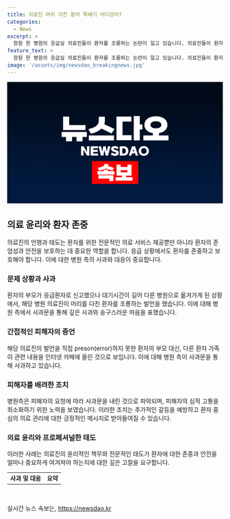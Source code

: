 ```yaml
---
title: 의료진 머리 다친 환자 뚝배기 어디갔어?
categories:
  - News
excerpt: >
  창원 한 병원의 응급실 의료진들이 환자를 조롱하는 논란이 일고 있습니다. 의료진들이 환자를 뚝배기라고 지칭하며 놀려대기도 했습니다. 해당 병원은 사과문을 통해 깊은 사과의 마음을 전하고 있지만, 사과문은 현재 내리고 있습니다. 이에 대해 병원 측은 피해자분의 원치 않는 이슈화로 인해 사과문을 내린 상황이라고 설명하고 있습니다. 
feature_text: >
  창원 한 병원의 응급실 의료진들이 환자를 조롱하는 논란이 일고 있습니다. 의료진들이 환자를 뚝배기라고 지칭하며 놀려대기도 했습니다. 해당 병원은 사과문을 통해 깊은 사과의 마음을 전하고 있지만, 사과문은 현재 내리고 있습니다. 이에 대해 병원 측은 피해자분의 원치 않는 이슈화로 인해 사과문을 내린 상황이라고 설명하고 있습니다. 
image: '/assets/img/newsdao_breakingnews.jpg'
---
```


<p><img src="/assets/img/newsdao_breakingnews.jpg" alt="bookingtag 속보" /></p>

<h2 data-ke-size="size26">의료 윤리와 환자 존중</h2>

<p data-ke-size="size16">의료진의 언행과 태도는 환자를 위한 전문적인 의료 서비스 제공뿐만 아니라 환자의 존엄성과 안전을 보호하는 데 중요한 역할을 합니다. 응급 상황에서도 환자를 존중하고 보호해야 합니다. 이에 대한 병원 측의 사과와 대응이 중요합니다.</p>

<h3>문제 상황과 사과</h3>

<p data-ke-size="size16">환자의 부모가 응급환자로 신고했으나 대기시간이 길어 다른 병원으로 옮겨가게 된 상황에서, 해당 병원 의료진이 머리를 다친 환자를 조롱하는 발언을 했습니다. 이에 대해 병원 측에서 사과문을 통해 깊은 사과와 송구스러운 마음을 표했습니다.</p>

<h3>간접적인 피해자의 증언</h3>

<p data-ke-size="size16">해당 의료진의 발언을 직접 preson(error)하지 못한 환자의 부모 대신, 다른 환자 가족이 관련 내용을 인터넷 카페에 올린 것으로 보입니다. 이에 대해 병원 측이 사과문을 통해 사과하고 있습니다.</p>

<h3>피해자를 배려한 조치</h3>

<p data-ke-size="size16">병원측은 피해자의 요청에 따라 사과문을 내린 것으로 파악되며, 피해자의 심적 고통을 최소화하기 위한 노력을 보였습니다. 이러한 조치는 추가적인 갈등을 예방하고 환자 중심의 의료 관리에 대한 긍정적인 메시지로 받아들여질 수 있습니다.</p>

<h3>의료 윤리와 프로페셔널한 태도</h3>

<p data-ke-size="size16">이러한 사례는 의료진의 윤리적인 책무와 전문적인 태도가 환자에 대한 존중과 안전을 얼마나 중요하게 여겨져야 하는지에 대한 깊은 고찰을 요구합니다.</p>

<table>
    <tr>
        <td style="text-align: center; height: 17px;"><b>사과 및 대응</b></td>
        <td style="text-align: center; height: 17px;"><b>요약</b></td>
    </tr>
</table>

<p data-ke-size="size16">&nbsp;</p>
실시간 뉴스 속보는, <a href="https://newsdao.kr" rel="dofollow">https://newsdao.kr</a>


